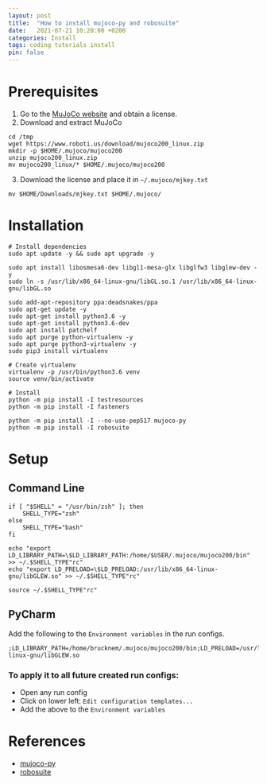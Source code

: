 ```yaml
---
layout: post
title:  "How to install mujoco-py and robosuite"
date:   2021-07-21 10:20:00 +0200
categories: Install
tags: coding tutorials install
pin: false
---
```


# Prerequisites

1. Go to the [MuJoCo website](https://www.roboti.us/license.html) and obtain a license.
2. Download and extract MuJoCo

```shell
cd /tmp
wget https://www.roboti.us/download/mujoco200_linux.zip
mkdir -p $HOME/.mujoco/mujoco200
unzip mujoco200_linux.zip
mv mujoco200_linux/* $HOME/.mujoco/mujoco200
```
3. Download the license and place it in `~/.mujoco/mjkey.txt`

```shell
mv $HOME/Downloads/mjkey.txt $HOME/.mujoco/
```

# Installation

```shell
# Install dependencies
sudo apt update -y && sudo apt upgrade -y

sudo apt install libosmesa6-dev libgl1-mesa-glx libglfw3 libglew-dev -y
sudo ln -s /usr/lib/x86_64-linux-gnu/libGL.so.1 /usr/lib/x86_64-linux-gnu/libGL.so

sudo add-apt-repository ppa:deadsnakes/ppa
sudo apt-get update -y
sudo apt-get install python3.6 -y
sudo apt-get install python3.6-dev  
sudo apt install patchelf
sudo apt purge python-virtualenv -y
sudo apt purge python3-virtualenv -y
sudo pip3 install virtualenv 

# Create virtualenv
virtualenv -p /usr/bin/python3.6 venv
source venv/bin/activate

# Install 
python -m pip install -I testresources
python -m pip install -I fasteners

python -m pip install -I --no-use-pep517 mujoco-py
python -m pip install -I robosuite
```

# Setup

## Command Line
```shell
if [ "$SHELL" = "/usr/bin/zsh" ]; then
    SHELL_TYPE="zsh"
else
    SHELL_TYPE="bash"
fi

echo "export LD_LIBRARY_PATH=\$LD_LIBRARY_PATH:/home/$USER/.mujoco/mujoco200/bin" >> ~/.$SHELL_TYPE"rc"
echo "export LD_PRELOAD=\$LD_PRELOAD:/usr/lib/x86_64-linux-gnu/libGLEW.so" >> ~/.$SHELL_TYPE"rc"

source ~/.$SHELL_TYPE"rc"
```

## PyCharm
Add the following to the `Environment variables` in the run configs.
```
;LD_LIBRARY_PATH=/home/brucknem/.mujoco/mujoco200/bin;LD_PRELOAD=/usr/lib/x86_64-linux-gnu/libGLEW.so
```

### To apply it to all future created run configs:
- Open any run config
- Click on lower left: `Edit configuration templates...`
- Add the above to the `Environment variables`


# References

- [mujoco-py](https://github.com/openai/mujoco-py)
- [robosuite](https://github.com/ARISE-Initiative/robosuite)
